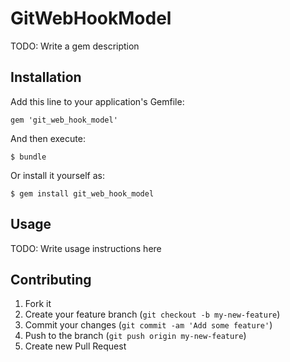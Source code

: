 # GitWebHookModel

TODO: Write a gem description

## Installation

Add this line to your application's Gemfile:

    gem 'git_web_hook_model'

And then execute:

    $ bundle

Or install it yourself as:

    $ gem install git_web_hook_model

## Usage

TODO: Write usage instructions here

## Contributing

1. Fork it
2. Create your feature branch (`git checkout -b my-new-feature`)
3. Commit your changes (`git commit -am 'Add some feature'`)
4. Push to the branch (`git push origin my-new-feature`)
5. Create new Pull Request
